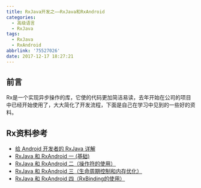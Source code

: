 ```yaml
---
title: RxJava开发之——RxJava和RxAndroid
categories:
  - 高级语言
  - RxJava
tags:
  - RxJava
  - RxAndroid
abbrlink: '75527026'
date: 2017-12-17 18:27:21
---
```

## 前言
Rx是一个实现异步操作的库，它使的代码更加简洁易读，去年开始在公司的项目中已经开始使用了，大大简化了开发流程，下面是自己在学习中见到的一些好的资料。

## Rx资料参考 
- [给 Android 开发者的 RxJava 详解][1]
- [RxJava 和 RxAndroid 一 (基础)][2]
- [RxJava 和 RxAndroid 二（操作符的使用）][3]
- [RxJava 和 RxAndroid 三（生命周期控制和内存优化）][4]
- [RxJava 和 RxAndroid 四（RxBinding的使用）][5]



[1]: http://gank.io/post/560e15be2dca930e00da1083#toc_14
[2]: http://www.cnblogs.com/zhaoyanjun/p/5175502.html
[3]: http://www.cnblogs.com/zhaoyanjun/p/5502804.html
[4]: http://www.cnblogs.com/zhaoyanjun/p/5523454.html
[5]: http://www.cnblogs.com/zhaoyanjun/p/5535651.html
<!--more-->
